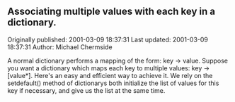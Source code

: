## Associating multiple values with each key in a dictionary.

Originally published: 2001-03-09 18:37:31
Last updated: 2001-03-09 18:37:31
Author: Michael Chermside

A normal dictionary performs a mapping of the form: key -> value. Suppose you want a dictionary which maps each key to multiple values: key -> [value*]. Here's an easy and efficient way to achieve it. We rely on the setdefault() method of dictionarys both initialize the list of values for this key if necessary, and give us the list at the same time.